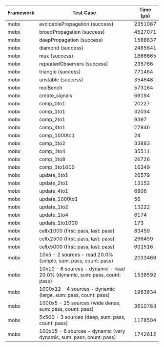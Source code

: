 | Framework | Test Case | Time (μs) |
| --- | --- | --- |
| mobx | avoidablePropagation (success) | 2351087 |
| mobx | broadPropagation (success) | 4527071 |
| mobx | deepPropagation (success) | 1568837 |
| mobx | diamond (success) | 2485641 |
| mobx | mux (success) | 1866665 |
| mobx | repeatedObservers (success) | 235766 |
| mobx | triangle (success) | 771464 |
| mobx | unstable (success) | 354648 |
| mobx | molBench | 573164 |
| mobx | create_signals | 69194 |
| mobx | comp_0to1 | 20227 |
| mobx | comp_1to1 | 32034 |
| mobx | comp_2to1 | 9397 |
| mobx | comp_4to1 | 27846 |
| mobx | comp_1000to1 | 24 |
| mobx | comp_1to2 | 33883 |
| mobx | comp_1to4 | 35511 |
| mobx | comp_1to8 | 26726 |
| mobx | comp_1to1000 | 16349 |
| mobx | update_1to1 | 26579 |
| mobx | update_2to1 | 13152 |
| mobx | update_4to1 | 6806 |
| mobx | update_1000to1 | 56 |
| mobx | update_1to2 | 13222 |
| mobx | update_1to4 | 6174 |
| mobx | update_1to1000 | 173 |
| mobx | cellx1000 (first: pass, last: pass) | 83459 |
| mobx | cellx2500 (first: pass, last: pass) | 266459 |
| mobx | cellx5000 (first: pass, last: pass) | 601516 |
| mobx | 10x5 - 2 sources - read 20.0% (simple, sum: pass, count: pass) | 2033469 |
| mobx | 10x10 - 6 sources - dynamic - read 20.0% (dynamic, sum: pass, count: pass) | 1538592 |
| mobx | 1000x12 - 4 sources - dynamic (large, sum: pass, count: pass) | 1963634 |
| mobx | 1000x5 - 25 sources (wide dense, sum: pass, count: pass) | 3610783 |
| mobx | 5x500 - 3 sources (deep, sum: pass, count: pass) | 1178504 |
| mobx | 100x15 - 6 sources - dynamic (very dynamic, sum: pass, count: pass) | 1742612 |
